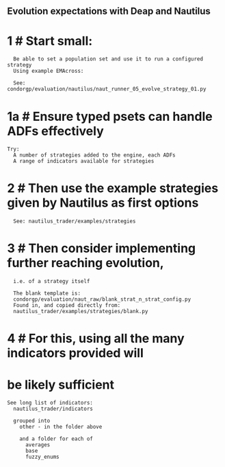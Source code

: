 ## Evolution expectations with Deap and Nautilus

  # 1 # Start small:
      Be able to set a population set and use it to run a configured strategy
      Using example EMAcross:

      See: condorgp/evaluation/nautilus/naut_runner_05_evolve_strategy_01.py

  # 1a # Ensure typed psets can handle ADFs effectively
    Try:
      A number of strategies added to the engine, each ADFs
      A range of indicators available for strategies

  # 2 # Then use the example strategies given by Nautilus as first options
      See: nautilus_trader/examples/strategies

  # 3 # Then consider implementing further reaching evolution,
      i.e. of a strategy itself

      The blank template is:
      condorgp/evaluation/naut_raw/blank_strat_n_strat_config.py
      Found in, and copied directly from:
      nautilus_trader/examples/strategies/blank.py

  # 4 # For this, using all the many indicators provided will
  # be likely sufficient

    See long list of indicators:
      nautilus_trader/indicators

      grouped into
        other - in the folder above

        and a folder for each of
          averages
          base
          fuzzy_enums
